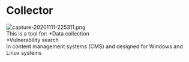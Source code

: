 # Collector
![capture-20201111-225311.png](https://i.postimg.cc/tgVWjVVq/capture-20201111-225311.png)<br>
This is a tool for:
*Data collection<br>
*Vulnerability search<br>
In content management systems (CMS) and designed for Windows and Linux systems

